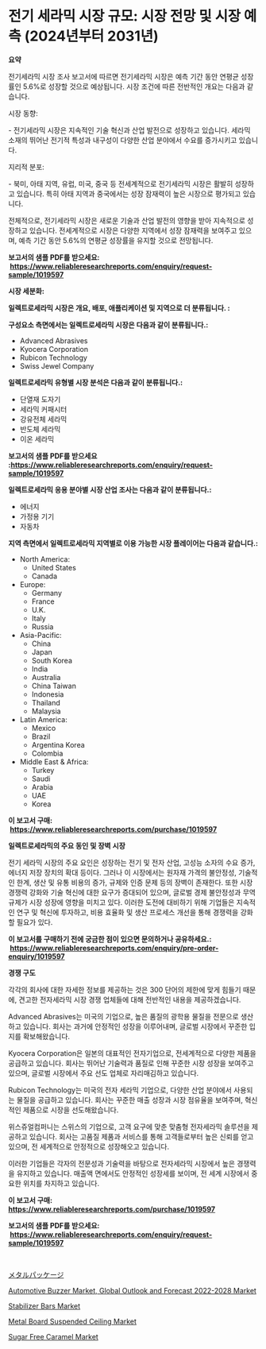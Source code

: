 <p><h1>전기 세라믹 시장 규모: 시장 전망 및 시장 예측 (2024년부터 2031년)</h1></p><p><strong>요약</strong></p>
<p><p>전기세라믹 시장 조사 보고서에 따르면 전기세라믹 시장은 예측 기간 동안 연평균 성장률인 5.6%로 성장할 것으로 예상됩니다. 시장 조건에 따른 전반적인 개요는 다음과 같습니다.</p><p>시장 동향:</p><p>- 전기세라믹 시장은 지속적인 기술 혁신과 산업 발전으로 성장하고 있습니다. 세라믹 소재의 뛰어난 전기적 특성과 내구성이 다양한 산업 분야에서 수요를 증가시키고 있습니다.</p><p>지리적 분포:</p><p>- 북미, 아태 지역, 유럽, 미국, 중국 등 전세계적으로 전기세라믹 시장은 활발히 성장하고 있습니다. 특히 아태 지역과 중국에서는 성장 잠재력이 높은 시장으로 평가되고 있습니다.</p><p>전체적으로, 전기세라믹 시장은 새로운 기술과 산업 발전의 영향을 받아 지속적으로 성장하고 있습니다. 전세계적으로 시장은 다양한 지역에서 성장 잠재력을 보여주고 있으며, 예측 기간 동안 5.6%의 연평균 성장률을 유지할 것으로 전망됩니다.</p></p>
<p><strong>보고서의 샘플 PDF를 받으세요: &nbsp;<a href="https://www.reliableresearchreports.com/enquiry/request-sample/1019597">https://www.reliableresearchreports.com/enquiry/request-sample/1019597</a></strong></p>
<p><strong>시장 세분화:</strong></p>
<p><strong> 일렉트로세라믹 시장은 개요, 배포, 애플리케이션 및 지역으로 더 분류됩니다. :</strong></p>
<p><strong>구성요소 측면에서는 일렉트로세라믹 시장은 다음과 같이 분류됩니다.:</strong></p>
<p><ul><li>Advanced Abrasives</li><li>Kyocera Corporation</li><li>Rubicon Technology</li><li>Swiss Jewel Company</li></ul></p>
<p><strong> 일렉트로세라믹 유형별 시장 분석은 다음과 같이 분류됩니다.:</strong></p>
<p><ul><li>단열재 도자기</li><li>세라믹 커패시터</li><li>강유전체 세라믹</li><li>반도체 세라믹</li><li>이온 세라믹</li></ul></p>
<p><strong>보고서의 샘플 PDF를 받으세요 :<a href="https://www.reliableresearchreports.com/enquiry/request-sample/1019597">https://www.reliableresearchreports.com/enquiry/request-sample/1019597</a></strong></p>
<p><strong> 일렉트로세라믹 응용 분야별 시장 산업 조사는 다음과 같이 분류됩니다.:</strong></p>
<p><ul><li>에너지</li><li>가정용 기기</li><li>자동차</li></ul></p>
<p><strong>지역 측면에서 일렉트로세라믹 지역별로 이용 가능한 시장 플레이어는 다음과 같습니다.:</strong></p>
<p><ul>
    <li>
        North America:
        <ul>
            <li>United States</li>
            <li>Canada</li>
        </ul>
    </li>
    <li>
        Europe:
        <ul>
            <li>Germany</li>
            <li>France</li>
            <li>U.K.</li>
            <li>Italy</li>
            <li>Russia</li>
        </ul>
    </li>
    <li>
        Asia-Pacific:
        <ul>
            <li>China</li>
            <li>Japan</li>
            <li>South Korea</li>
            <li>India</li>
            <li>Australia</li>
            <li>China Taiwan</li>
            <li>Indonesia</li>
            <li>Thailand</li>
            <li>Malaysia</li>
        </ul>
    </li>
    <li>
        Latin America:
        <ul>
            <li>Mexico</li>
            <li>Brazil</li>
            <li>Argentina Korea</li>
            <li>Colombia</li>
        </ul>
    </li>
    <li>
        Middle East & Africa:
        <ul>
            <li>Turkey</li>
            <li>Saudi</li>
            <li>Arabia</li>
            <li>UAE</li>
            <li>Korea</li>
        </ul>
    </li>
    </ul></p>
<p><strong>이 보고서 구매: &nbsp;<a href="https://www.reliableresearchreports.com/purchase/1019597">https://www.reliableresearchreports.com/purchase/1019597</a></strong></p>
<p><strong>일렉트로세라믹의 주요 동인 및 장벽 시장</strong></p>
<p><p>전기 세라믹 시장의 주요 요인은 성장하는 전기 및 전자 산업, 고성능 소자의 수요 증가, 에너지 저장 장치의 확대 등이다. 그러나 이 시장에서는 원자재 가격의 불안정성, 기술적인 한계, 생산 및 유통 비용의 증가, 규제와 인증 문제 등의 장벽이 존재한다. 또한 시장 경쟁력 강화와 기술 혁신에 대한 요구가 증대되어 있으며, 글로벌 경제 불안정성과 무역 규제가 시장 성장에 영향을 미치고 있다. 이러한 도전에 대비하기 위해 기업들은 지속적인 연구 및 혁신에 투자하고, 비용 효율화 및 생산 프로세스 개선을 통해 경쟁력을 강화할 필요가 있다.</p></p>
<p><strong>이 보고서를 구매하기 전에 궁금한 점이 있으면 문의하거나 공유하세요.: &nbsp;<a href="https://www.reliableresearchreports.com/enquiry/pre-order-enquiry/1019597">https://www.reliableresearchreports.com/enquiry/pre-order-enquiry/1019597</a></strong></p>
<p><strong>경쟁 구도</strong></p>
<p><p>각각의 회사에 대한 자세한 정보를 제공하는 것은 300 단어의 제한에 맞게 힘들기 때문에, 견고한 전자세라믹 시장 경쟁 업체들에 대해 전반적인 내용을 제공하겠습니다.</p><p>Advanced Abrasives는 미국의 기업으로, 높은 품질의 광학용 물질을 전문으로 생산하고 있습니다. 회사는 과거에 안정적인 성장을 이루어내며, 글로벌 시장에서 꾸준한 입지를 확보해왔습니다.</p><p>Kyocera Corporation은 일본의 대표적인 전자기업으로, 전세계적으로 다양한 제품을 공급하고 있습니다. 회사는 뛰어난 기술력과 품질로 인해 꾸준한 시장 성장을 보여주고 있으며, 글로벌 시장에서 주요 선도 업체로 자리매김하고 있습니다.</p><p>Rubicon Technology는 미국의 전자 세라믹 기업으로, 다양한 산업 분야에서 사용되는 물질을 공급하고 있습니다. 회사는 꾸준한 매출 성장과 시장 점유율을 보여주며, 혁신적인 제품으로 시장을 선도해왔습니다.</p><p>위스쥬얼컴퍼니는 스위스의 기업으로, 고객 요구에 맞춘 맞춤형 전자세라믹 솔루션을 제공하고 있습니다. 회사는 고품질 제품과 서비스를 통해 고객들로부터 높은 신뢰를 얻고 있으며, 전 세계적으로 안정적으로 성장해오고 있습니다.</p><p>이러한 기업들은 각자의 전문성과 기술력을 바탕으로 전자세라믹 시장에서 높은 경쟁력을 유지하고 있습니다. 매출액 면에서도 안정적인 성장세를 보이며, 전 세계 시장에서 중요한 위치를 차지하고 있습니다.</p></p>
<p><strong>이 보고서 구매: &nbsp; <a href="https://www.reliableresearchreports.com/purchase/1019597">https://www.reliableresearchreports.com/purchase/1019597</a></strong></p>
<p><strong>보고서의 샘플 PDF를 받으세요: &nbsp;<a href="https://www.reliableresearchreports.com/enquiry/request-sample/1019597">https://www.reliableresearchreports.com/enquiry/request-sample/1019597</a></strong><strong></strong></p>
<p>&nbsp;</p>
<p><p><a href="https://github.com/adcxff01450218/Market-Research-Report-List-1/blob/main/9084633187824.md">メタルパッケージ</a></p><p><a href="https://view.publitas.com/reportprime-1/automotive-buzzer-market-global-outlook-and-forecast-2022-2028-market-challenges-opportunities-and-growth-drivers-and-major-market-players-forecasted-for-period-from-2023-2030/">Automotive Buzzer Market, Global Outlook and Forecast 2022-2028 Market</a></p><p><a href="https://github.com/jhcraigie/Market-Research-Report-List-2/blob/main/stabilizer-bars-market.md">Stabilizer Bars Market</a></p><p><a href="https://fuschia-pecorino-a6d.notion.site/Metal-Board-Suspended-Ceiling-Market-Size-Furnishes-Valuable-Information-Encompassing-Market-Share--8318b678150f4acb977da8303acc8043">Metal Board Suspended Ceiling Market</a></p><p><a href="https://issuu.com/reportprime-2/docs/sugar-free-caramel-market-size-2030_fcce3a9b1cf89f">Sugar Free Caramel Market</a></p></p>